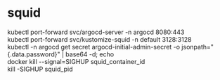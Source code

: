 # squid

kubectl port-forward svc/argocd-server -n argocd 8080:443  
kubectl port-forward svc/kustomize-squid -n default 3128:3128  
kubectl -n argocd get secret argocd-initial-admin-secret -o jsonpath="{.data.password}" | base64 -d; echo  
docker kill --signal=SIGHUP squid_container_id  
kill -SIGHUP squid_pid
